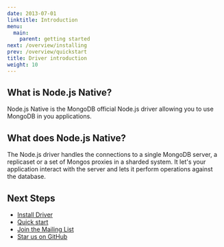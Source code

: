 ```yaml
---
date: 2013-07-01
linktitle: Introduction
menu:
  main:
    parent: getting started
next: /overview/installing
prev: /overview/quickstart
title: Driver introduction
weight: 10
---
```


## What is Node.js Native?

Node.js Native is the MongoDB official Node.js driver allowing you to use MongoDB in you applications.

## What does Node.js Native?

The Node.js driver handles the connections to a single MongoDB server, a replicaset or a set of Mongos proxies in a sharded system. It let's your application interact with the server and lets it perform operations against the database.

## Next Steps

 * [Install Driver](../../overview/installing)
 * [Quick start](../../overview/quickstart)
 * [Join the Mailing List](../../community/mailing-list)
 * [Star us on GitHub](https://github.com/mongodb/node-mongodb-native)
